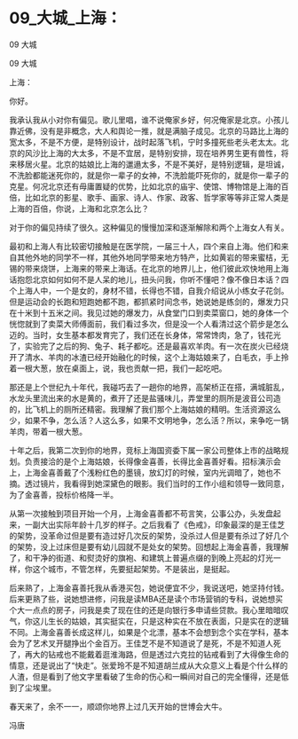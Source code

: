 # 09_大城_上海：

09 大城

09 大城

上海：

你好。

我承认我从小对你有偏见。歌儿里唱，谁不说俺家乡好，何况俺家是北京。小孩儿靠近佛，没有是非概念，大人和舆论一推，就是满脑子成见。北京的马路比上海的宽太多，不是不方便，是特别设计，战时起落飞机，宁时多撞死些老头老太太。北京的风沙比上海的大太多，不是不宜居，是特别安排，现在培养男生更有兽性，将来移居火星。北京的姑娘比上海的邋遢太多，不是不美好，是特别逻辑，是坦诚，不洗脸都能迷死你的，就是你一辈子的女神，不洗脸能吓死你的，就是你一辈子的克星。何况北京还有毋庸置疑的优势，比如北京的庙宇、使馆、博物馆是上海的百倍，比如北京的影星、歌手、画家、诗人、作家、政客、哲学家等等非正常人类是上海的百倍，你说，上海和北京怎么比？

对于你的偏见持续了很久。这种偏见的慢慢加深和逐渐解除和两个上海女人有关。

最初和上海人有比较密切接触是在医学院，一届三十人，四个来自上海。他们和来自其他外地的同学不一样，其他外地同学带来地方特产，比如黄岩的带来蜜桔，无锡的带来烧饼，上海来的带来上海话。在北京的地界儿上，他们彼此欢快地用上海话抱怨北京如何如何不是人呆的地儿，扭头问我，你听不懂吧？像不像日本话？四个上海人中，一个是女的，身材不错，长得也不错，自我介绍说从小练女子花剑。但是运动会的长跑和短跑她都不跑，都抓紧时间念书，她说她是练剑的，爆发力只在十米到十五米之间。我见过她的爆发力，从食堂门口到卖菜窗口，她的身体一个恍惚就到了卖菜大师傅面前，我们看过多次，但是没一个人看清过这个箭步是怎么迈的。当时，女生基本都发育完了，我们还在长身体，常常馋肉，急了，钱花光了，实验完了之后的狗、兔子、耗子都吃。还是最喜欢羊肉。有一次在炭火已经烧开了清水、羊肉的冰渣已经开始融化的时候，这个上海姑娘来了，白毛衣，手上拎着一根大葱，放在桌面上，说，我也贡献一把，我们一起吃吧。

那还是上个世纪九十年代，我碰巧去了一趟你的地界，高架桥正在搭，满城脏乱，水龙头里流出来的水是黄的，煮开了还是盐骚味儿，弄堂里的厕所是波音公司造的，比飞机上的厕所还精密。我理解了我们那个上海姑娘的精明。生活资源这么少，如果不争，怎么活？人这么多，如果不文明地争，怎么活？所以，来争吃一锅羊肉，带着一根大葱。

十年之后，我第二次到你的地界，竞标上海国资委下属一家公司整体上市的战略规划。负责接洽的是个上海姑娘，长得像金喜善，长得比金喜善好看。招标演示会上，上海金喜善戴了个浅粉红色的墨镜，放幻灯的时候，室内光调暗了，她也不摘。透过镜片，我看得到她深黛色的眼影。我们当时的工作小组和领导一致同意，为了金喜善，投标价格降一半。

从第一次接触到项目开始一个月，上海金喜善都不苟言笑，公事公办，头发盘起来，一副大出实际年龄十几岁的样子。之后我看了《色戒》，印象最深的是王佳芝的架势，没革命过但是要有造过好几次反的架势，没杀过人但是要有杀过了好几个的架势，没上过床但是要有幼儿园就不是处女的架势。回想起上海金喜善，我理解了，和干净的街道、和熨烫好的旗袍、和建筑上普遍点缀的到晚上亮起的灯光一样，你这个城市，不管怎样，先要挺起架势。不是装出，是挺起。

后来熟了，上海金喜善托我从香港买包，她说便宜不少，我说送吧，她坚持付钱。后来更熟了些，说她想进修，问我是读MBA还是读个市场营销的专科，说她想买个大一点点的房子，问我是卖了现在住的还是向银行多申请些贷款。我心里暗暗叹气，你这儿生长的姑娘，其实挺实在，只是这种实在不放在表面，只是实在的逻辑不同。上海金喜善长成这样儿，如果是个北漂，基本不会想到念个实在学科，基本会为了艺术叉开腿挣出个金百万。王佳芝不是不知道说了是死，不是不知道人死了，再大的钻戒也不能戴着逛淮海路，但是透过六克拉的钻戒看到了大得像生命的情意，还是说出了“快走”。张爱玲不是不知道胡兰成从大众意义上看是个什么样的人渣，但是看到了他文字里看破了生命的伤心和一瞬间对自己的完全懂得，还是低到了尘埃里。

春天来了，余不一一，顺颂你地界上过几天开始的世博会大牛。

冯唐